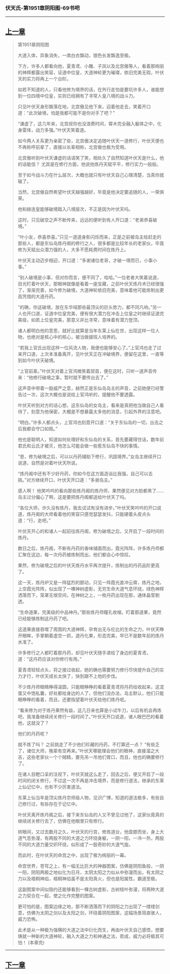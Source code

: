 ### 伏天氏-第1951章阴阳图-69书吧

--------
[上一章](./2fd2e8d3a590c528e80ad348825e0d83.md)
--------


>
>
>
>第1951章阴阳图
>
>大道入体，异象消失，一席白衣飘动，银色长发飘逸至极。
>
>下方，许多人都看向他，夏青鸢、小雕、子凤以及北宫傲等人，看着那绚丽的神辉都露出笑容，证道中位皇，大道神轮更为璀璨，依旧完美无瑕，叶伏天的实力将再上一个台阶。
>
>如若不知道的人，只看他修为境界的话，在外行走怕是要坑许多人，谁能想到一位四境中位皇，实则已经拥有了寻常人皇八境的战斗力。
>
>只见叶伏天身形飘落在地，北宫傲见他下来，迎着他走去，笑着开口道：“此次破境，怕是我都可能不是你对手了吧？”
>
>“谦虚了，这几年来，北宫叔你也没浪费时间，霄木完全融入躯体之中，化身雷体，战力多强。”叶伏天笑着道。
>
>如今两人关系更为亲密了些，北宫傲决定追随叶伏天一道修行，叶伏天便也不再称呼前辈了，直接以长辈相称，北宫傲也极为受用。
>
>北宫傲听到叶伏天谦虚的话语笑了笑，相处久了自然知道叶伏天是什么，他的话能信？
>尤其是在修行方面，他说他炼丹天赋平平，修行实力一般般。
>
>至于如今战斗力在什么层次，大概也就只有叶伏天自己心理清楚，当真你就输了。
>
>当然，北宫傲自然希望叶伏天越强越好，毕竟是他决定要追随的人，一荣俱荣。
>
>他和赫连皇能够破境踏入八境层次，不正是因为叶伏天吗。
>
>这时，只见破空之声不断传来，远远的便听到有人开口道：“老弟恭喜破境。”
>
>“叶小友，恭喜恭喜。”只见一道道身影闪烁而来，正是之前被岛主给赶走的那些人，都是东仙岛炼丹阁的修行之人，很多都是比较年长的老家伙，毕竟修为天赋出众潜力强的人，大多不愿耗费时间在炼丹上。
>
>叶伏天主动迈步相迎，开口道：“多谢诸位老哥，才破一境而已，小事小事。”
>
>“别人破境是小事，但对你而言，便不同了，哈哈。”一位老者大笑着说道，目光盯着叶伏天，那眼神就像是看着一座宝藏，之前叶伏天炼丹术已经很强了，渐渐完善，如今修为破境，大道神轮依旧完美，意味着他可能炼制出更高凭借的大道丹药。
>
>“的确，你这破境，放在东华域那些最顶尖的巨头势力，都不同凡响。”另一人也开口道，证道中位皇完美，便有很大潜力在冲击上位皇之时继续证道完美级，如若上位皇完美，那意义非比寻常，意味着有潜力登顶。
>
>诸人都明白他的意思，就好比就算是当年东莱上仙在世，出现这样一位人物，也绝对是核心中的核心，被当做接班人培养的。
>
>“若我上官氏出现这样一位风流人物，我便也能够安心了。”上官鸿也走了过来开口道，上次本准备离开，见叶伏天正在冲破境界，便留在这里，一直等到如今叶伏天破境。
>
>“上官前辈。”叶伏天对着上官鸿微笑着颔首，便在这时，只听一道声音传来：“他修行破境之事，暂时就不要传出去了。”
>
>这声音中带着一股威严之意，赫然正是东仙岛岛主的声音，之前她便已经警告过一次，这次大概也是说给上官鸿听的，提醒他不要透露。
>
>叶伏天听到对方的话心想，这东仙岛的女岛主，看来是真把他当做自己人看待了，刻意为他保密，大概是不想暴露太多他的消息，引起外界的注意吧。
>
>“明白。”许多人都点头，上官鸿也刻意开口道：“关于东仙岛的一切，出去之后我都会守口如瓶。”
>
>他也是聪明人，知道如何处理好和东仙岛的关系，首先要藏得住话，数年前君氏和云氏才被灭，他怎么可能会做一些惹东仙岛不快的事情。
>
>“恩，修为破境之后，可以以丹药辅助下修行，巩固境界。”女岛主继续开口说道，自然是对着叶伏天所说。
>
>“炼丹阁中还有不少好丹药，你如今在这方面造诣比我强，自己可以去挑。”对方继续开口，叶伏天开口道：“多谢岛主。”
>
>感人啊！
>他笑吟吟的看向那些炼丹阁的炼丹师，果然便见对方脸都黑了……岛主过分偏心了啊，这是要把炼丹阁都送给叶伏天了吗。
>
>“各位大师，许久没有炼丹，我去试试有没有进步。”叶伏天笑吟吟的开口说道，炼丹阁的大师看着他的笑容只感觉瑟瑟发抖，只能硬着头皮点头道：“行，走吧。”
>
>叶伏天开心的和诸人一起前往炼丹阁，修为破境之后，又开启了一段时间的炼丹。
>
>数日之后，炼丹阁，不断有丹药的香味铺面而出，霞光阵阵，许多炼丹师都汇聚在这边，每一次丹药被炼制而出，他们都会心中惊叹。
>
>果然，修为破境之后的叶伏天炼丹水平再次提升，炼制出的丹药品阶更高了。
>
>这一天，炼丹炉又是一阵猛烈的颤动，只见一阵霞光直冲云霄，炼丹之地，上空霞光阵阵，似出现了一棵神树虚影，无穷生命大道气息环绕，绿色神辉洒落而下，笼罩无垠空间，在神树之上，一枚丹药出现在那，通体晶莹剔透。
>
>“生命道果，完美级的中品神丹。”那些炼丹师瞳孔收缩，盯着那道果，竟然已经能够炼制这丹药了吧。
>
>这道果直接吞噬了周围的大道神辉，孕育出无与伦比的生命之力，叶伏天睁开眼眸，手掌朝着虚空一抓，道丹化果，形态完美，早已不是数年前的炼丹水准了。
>
>许多修行之人都盯着那丹药，却见叶伏天随手递给了身边的夏青鸢，道：“这丹药应该对你修行有用。”
>
>夏青鸢轻轻点头，将之接过收起，她的确也需要努力修行尽快提升自己的实力才行，叶伏天成长太快了，快到跟不上他的步伐。
>
>不少炼丹师眼睛睁得滚圆，只能眼睁睁的看着夏青鸢将丹药给收起来，这混蛋又中饱私囊，好处都给身边的人了，但他们没办法，岛主默认，他们只能眼睁睁的看着，而且，还要指望着叶伏天给他们炼丹呢。
>
>“看来修为对于炼丹果然有益，这几日来也算是小试牛刀，以后有机会再炼吧，我准备继续闭关修行一段时间了。”叶伏天开口说道，诸人眼巴巴的看着他，这就没了？
>
>他们的丹药呢？
>
>就不炼了吗？
>之前挑走了不少他们珍藏的丹药，不打算还一点？
>“有些乏了，诸位大师，晚辈有空再来。”叶伏天哪能理会他们的眼神，直接溜之大吉，这些老家伙一个个贼精，要先吊一吊他们胃口，而且，他也的确要修行了。
>
>在诸人目瞪口呆的注视下，叶伏天就这么走了，回去之后，便又开启了一段时间的闭关修行，不过这一次不再是冲击境界，而是修行道法，继承的东莱上仙记忆中，也有不少厉害道法。
>
>东莱上仙当年是顶尖炼丹宗师级人物，见识广博，知道的道法极多，有些自己修行过，有些存在于记忆中。
>
>叶伏天离开炼丹阁之后，接下来东仙岛的人又不曾见过他了，这家伙竟真的继续闭关修行去了，仿佛在他眼里只有修行。
>
>转眼间，又过去数月之久，叶伏天的行宫，修炼道台，他盘膝而坐，身上大道气息弥漫，有两股不同的大道之力环绕身躯，一阴一阳，一冷一热，两股不同的大道力量交织环绕，似形成了一股奇妙的大道气旋。
>
>而此时，在叶伏天的命宫之中，出现了极为绚丽的一幕。
>
>命宫世界，苍穹之上，有一幅无比巨大的神器图案，仿佛是阴阳鱼般，一阴一阳，阴阳两极之地似化为日月，太阴太阳之力似从中弥漫而出，有太阴之力以及梧桐神焰，梧桐神焰虽不是太阳真火，但也是阳属性，霸道至极。
>
>这副图案中间似隐约还能够看到一棵古树虚影，古树枝叶弥漫，将两种大道之力契合在一起，使之化作完整的图案。
>
>更可怕的是，图案边缘之地，那不断洒落而下的阴阳之力出现了一缕缕剑意，仿佛为太阴之剑以及太阳之剑，环绕着阴阳图案，这幅场景简直骇人，威力恐怖。
>
>此术是从一种极为强横的大道之法中衍化而生，再由叶伏天自己感悟，想要铸就一种新的大道神轮，融入大道之力和神通之法，若成，威力必将极其可怕！
>(本章完)
>
>

--------
[下一章](./b27df648a47f55080590b081075f0ee6.md)
--------
